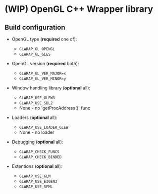 # (**WIP**) OpenGL C++ Wrapper library


## Build configuration

- OpenGL type (**required** one of):
    - `GLWRAP_GL_OPENGL`
    - `GLWRAP_GL_GLES`

- OpenGL version (**required** both):
    - `GLWRAP_GL_VER_MAJOR=x`
    - `GLWRAP_GL_VER_MINOR=y`

- Window handling library (**optional** all):
    - `GLWRAP_USE_GLFW3`
    - `GLWRAP_USE_SDL2`
    - None - no 'getProcAddress()' func

- Loaders (**optional** all):
    - `GLWRAP_USE_LOADER_GLEW`
    - None - no loader

- Debugging (**optional** all):
    - `GLWRAP_CHECK_FUNCS` 
    - `GLWRAP_CHECK_BINDED`

- Extentions (**optional** all):
    - `GLWRAP_USE_GLM`
    - `GLWRAP_USE_EIGEN3`
    - `GLWRAP_USE_SFML`

